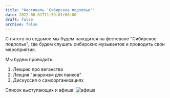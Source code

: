 ```yaml
---
title: "Фестиваль 'Сибирское подполье'"
date: 2022-08-01T11:59:01+08:00
draft: false
archive: false
---
```

С пятого по седьмое мы будем находится на фестевале "Сибирское подполье", где будем слушать сибирских музыкантов и проводить свои мероприятия.

Мы будем проводить:

1. Лекцию про веганство
1. Лекция "анархизм для панков"
1. Дискуссия о самоорганизациях

Список выступающих и афиша:
![афиша](/posts/festobildo.jpg)